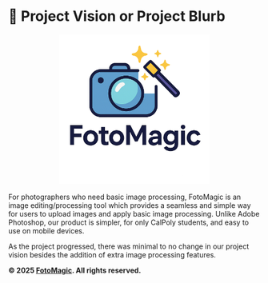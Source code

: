 # 🎯 Project Vision or Project Blurb

<p align="center">
  <img src="../frontend/public/logo.png" alt="Fotomagic logo" width="300"/>
</p>

For photographers who need basic image processing, FotoMagic is an image editing/processing tool which provides a seamless and simple way for users to upload images and apply basic image processing. Unlike Adobe Photoshop, our product is simpler, for only CalPoly students, and easy to use on mobile devices.

As the project progressed, there was minimal to no change in our project vision besides the addition of extra image processing features. 

**© 2025 [FotoMagic](https://ambitious-dune-0f7fde21e.6.azurestaticapps.net/). All rights reserved.**
